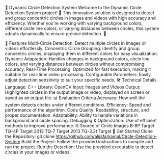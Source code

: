 🎯 Dynamic Circle Detection System
Welcome to the Dynamic Circle Detection System project! 🚀 This innovative solution is designed to detect and group concentric circles in images and videos with high accuracy and efficiency. Whether you're working with varying background colors, different circle line colors, or varying distances between circles, this system adapts dynamically to ensure precise detection. 🌟

🌟 Features
Multi-Circle Detection: Detect multiple circles in images or videos effortlessly.
Concentric Circle Grouping: Identify and group concentric circles, displaying them in different colors for easy visualization.
Dynamic Adaptation: Handles changes in background colors, circle line colors, and varying distances between circles without compromising accuracy.
Real-Time Processing: Optimized for fast execution, making it suitable for real-time video processing.
Configurable Parameters: Easily adjust detection sensitivity to suit your specific needs.
🛠️ Technical Details
Language: C++
Library: OpenCV
Input: Images and Videos
Output: Highlighted circles in the output image or video, displayed on screen or saved as an output file.
📊 Evaluation Criteria
Accuracy: How well the system detects circles under different conditions.
Efficiency: Speed and performance of the algorithm.
Code Quality: Readability, structure, and proper documentation.
Adaptability: Ability to handle variations in background and circle spacing.
Debugging & Optimization: Use of efficient methods to improve performance.
🌐 Source of Circle Images
B-8P Target
TQ-4P Target
2013 TQ-7 Target
2013 TQ-3.2t Target
🚀 Get Started
Clone the Repository: git clone https://github.com/alijafarkamal/Circle-Detection-System
Build the Project: Follow the provided instructions to compile and run the project.
Run the Detection: Use the provided executable to detect circles in your images or videos.
